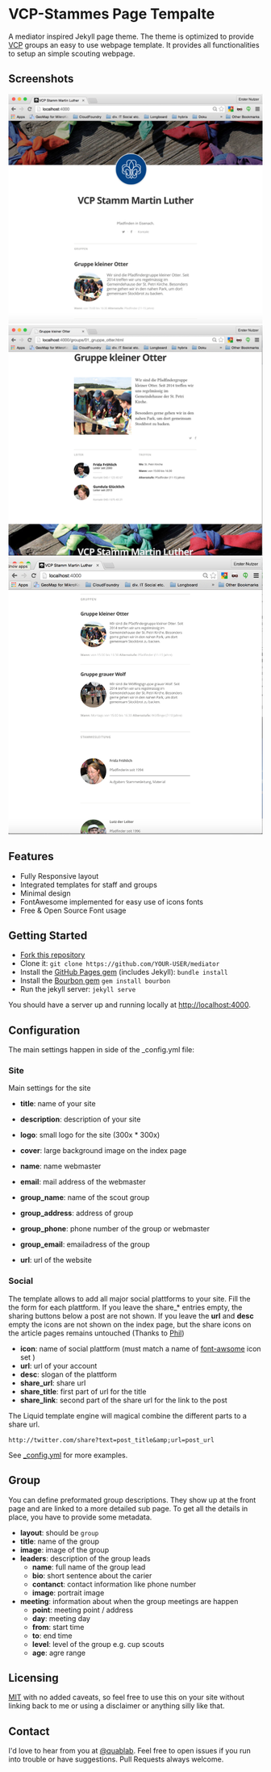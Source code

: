 VCP-Stammes Page Tempalte
=========================

A mediator inspired Jekyll page theme. The theme is optimized to provide [VCP](http://vcp.de) groups an easy to use webpage template. It provides all functionalities to setup an simple scouting webpage.

Screenshots
--------
![screenshot](/assets/images/Screenshot_1.png)
![screenshot](/assets/images/Screenshot_2.png)
![screenshot](/assets/images/Screenshot_3.png)

Features
-------
* Fully Responsive layout
* Integrated templates for staff and groups
* Minimal design
* FontAwesome implemented for easy use of icons fonts
* Free & Open Source Font usage

Getting Started
---
- [Fork this repository](https://github.com/dirkfabisch/mediator)
- Clone it: `git clone https://github.com/YOUR-USER/mediator`
- Install the [GitHub Pages gem](https://github.com/github/pages-gem) (includes Jekyll): `bundle install`
- Install the [Bourbon gem](https://github.com/thoughtbot/bourbon) `gem install bourbon`
- Run the jekyll server: `jekyll serve`

You should have a server up and running locally at <http://localhost:4000>.

Configuration
-----

The main settings happen in side of the _config.yml file:

### Site

Main settings for the site

* **title**: name of your site
* **description**: description of your site
* **logo**: small logo for the site (300x * 300x)
* **cover**: large background image on the index page

* **name**: name webmaster
* **email**: mail address of the webmaster
* **group_name**: name of the scout group
* **group_address**: address of group
* **group_phone**: phone number of the group or webmaster
* **group_email**: emailadress of the group

* **url**: url of the website

### Social

The template allows to add all major social plattforms to your site.
Fill the the form for each plattform. If you leave the share_* entries empty, the sharing buttons below a post are not shown.  If you leave the **url** and **desc** empty the icons are not shown on the index page, but the share icons on the article pages remains untouched (Thanks to [Phil](https://github.com/philsturgeon))

* **icon**:	name of social plattform (must match a name of [font-awsome](http://fortawesome.github.io/Font-Awesome/) icon set )
* **url**:	url of your account
* **desc**: slogan of the plattform
* **share_url**: share url
* **share_title**: first part of url for the title
* **share_link**: second part of the share url for the link to the post

The Liquid template engine will magical combine the different parts to a share url.

```
http://twitter.com/share?text=post_title&amp;url=post_url
````

See [_config.yml](https://github.com/dirkfabisch/mediator/blob/master/_config.yml) for more examples.

Group
-----
You can define preformated group descriptions. They show up at the front page and are linked to a more detailed sub page. To get all the details in place, you have to provide some metadata.

* **layout**: should be `group`
* **title**: name of the group
* **image**: image of the group
* **leaders**: description of the group leads
  * **name**: full name of the group lead
  * **bio**: short sentence about the carier
  * **contanct**: contact information like phone number
  * **image**: portrait image
* **meeting**: information about when the group meetings are happen
  * **point**: meeting point / address
  * **day**: meeting day
  * **from**: start time
  * **to**: end time
  * **level**: level of the group e.g. cup scouts
  * **age**: agre range

Licensing
---------

[MIT](https://github.com/dirkfabisch/madiator/blob/master/LICENSE) with no added caveats, so feel free to use this on your site without linking back to me or using a disclaimer or anything silly like that.

Contact
-------
I'd love to hear from you at [@quablab](https://twitter.com/quablab). Feel free to open issues if you run into trouble or have suggestions. Pull Requests always welcome.

